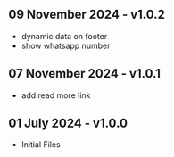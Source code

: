 ## 09 November 2024 - v1.0.2 ##
* dynamic data on footer
* show whatsapp number

## 07 November 2024 - v1.0.1 ##  
* add read more link

## 01 July 2024 - v1.0.0 ##  
* Initial Files
